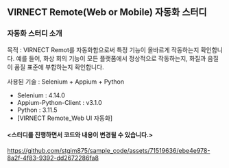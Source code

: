 ## VIRNECT Remote(Web or Mobile) 자동화 스터디

### 자동화 스터디 소개
목적 : VIRNECT Remot를 자동화함으로써 특정 기능이 올바르게 작동하는지 확인합니다. 예를 들어, 화상 회의 기능이 모든 플랫폼에서 정상적으로 작동하는지, 화질과 음질이 품질 표준에 부합하는지 확인합니다.

사용된 기술 : Selenium + Appium + Python
- Selenium  : 4.14.0
- Appium-Python-Client : v3.1.0
- Python : 3.11.5
- [VIRNECT Remote_Web UI 자동화]
#### <스터디를 진행하면서 코드와 내용이 변경될 수 있습니다.>

https://github.com/stgim875/sample_code/assets/71519636/ebe4e978-8a2f-4f83-9392-dd2672286fa8
